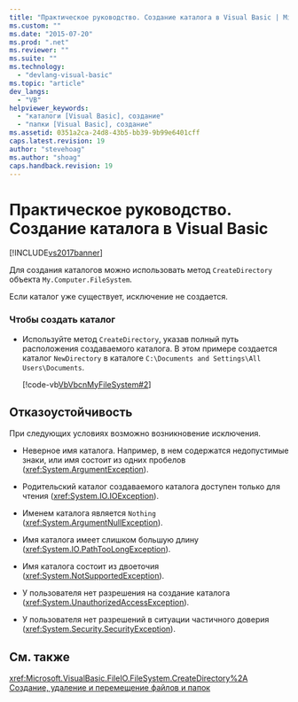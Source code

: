 ```yaml
---
title: "Практическое руководство. Создание каталога в Visual Basic | Microsoft Docs"
ms.custom: ""
ms.date: "2015-07-20"
ms.prod: ".net"
ms.reviewer: ""
ms.suite: ""
ms.technology: 
  - "devlang-visual-basic"
ms.topic: "article"
dev_langs: 
  - "VB"
helpviewer_keywords: 
  - "каталоги [Visual Basic], создание"
  - "папки [Visual Basic], создание"
ms.assetid: 0351a2ca-24d8-43b5-bb39-9b99e6401cff
caps.latest.revision: 19
author: "stevehoag"
ms.author: "shoag"
caps.handback.revision: 19
---
```

# Практическое руководство. Создание каталога в Visual Basic
[!INCLUDE[vs2017banner](../../../../visual-basic/includes/vs2017banner.md)]

Для создания каталогов можно использовать метод `CreateDirectory` объекта `My.Computer.FileSystem`.  
  
 Если каталог уже существует, исключение не создается.  
  
### Чтобы создать каталог  
  
-   Используйте метод `CreateDirectory`, указав полный путь расположения создаваемого каталога.  В этом примере создается каталог `NewDirectory` в каталоге `C:\Documents and Settings\All Users\Documents`.  
  
     [!code-vb[VbVbcnMyFileSystem#2](../../../../visual-basic/developing-apps/programming/drives-directories-files/codesnippet/VisualBasic/how-to-create-a-directory_1.vb)]  
  
## Отказоустойчивость  
 При следующих условиях возможно возникновение исключения.  
  
-   Неверное имя каталога.  Например, в нем содержатся недопустимые знаки, или имя состоит из одних пробелов \(<xref:System.ArgumentException>\).  
  
-   Родительский каталог создаваемого каталога доступен только для чтения \(<xref:System.IO.IOException>\).  
  
-   Именем каталога является `Nothing` \(<xref:System.ArgumentNullException>\).  
  
-   Имя каталога имеет слишком большую длину \(<xref:System.IO.PathTooLongException>\).  
  
-   Имя каталога состоит из двоеточия \(<xref:System.NotSupportedException>\).  
  
-   У пользователя нет разрешения на создание каталога \(<xref:System.UnauthorizedAccessException>\).  
  
-   У пользователя нет разрешений в ситуации частичного доверия \(<xref:System.Security.SecurityException>\).  
  
## См. также  
 <xref:Microsoft.VisualBasic.FileIO.FileSystem.CreateDirectory%2A>   
 [Создание, удаление и перемещение файлов и папок](../../../../visual-basic/developing-apps/programming/drives-directories-files/creating-deleting-and-moving-files-and-directories.md)